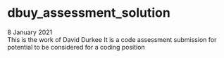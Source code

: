 # dbuy_assessment_solution
8 January 2021  
This is the work of David Durkee
It is a code assessment submission for potential to be considered for a coding position

